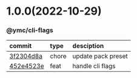 <a name="1.0.0"></a>
# 1.0.0(2022-10-29)
### @ymc/cli-flags
commit|type|desciption
:----|:----|:----
[3f2304d8a](https://github.com/ymc-github/js-idea/commit/33f2304d8a64fb6ad1eee118dfd2426cdd92e25d)|chore|update pack preset
[452e4523e](https://github.com/ymc-github/js-idea/commit/7452e4523e5e3fcf2279fa51fd5b9c763a2e4a8c)|feat|handle cli flags